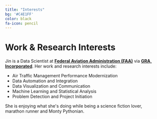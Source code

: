```yaml
---
title: "Interests"
bg: '#C4E1FF'
color: black
fa-icon: pencil
---
```

 
# Work & Research Interests
 
 Jin is a Data Scientist at [**Federal Aviation Administration (FAA)**](http://www.faa.gov/) via [**GRA, Incorporated**](http://gra-inc.com/). Her work and research interests include:
 
- Air Traffic Management Performance Modernization
- Data Automation and Integration
- Data Visualization and Communication 
- Machine Learning and Statistical Analysis
- Problem Detection and Project Initiation
 

 She is enjoying what she's doing while being a science fiction lover, marathon runner and Monty Pythonian.

